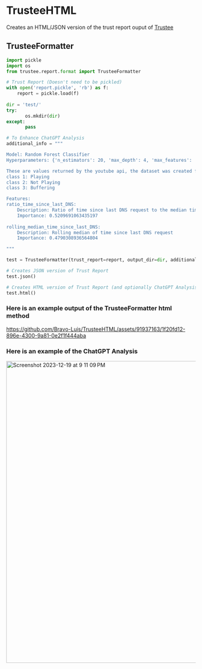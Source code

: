 # TrusteeHTML
Creates an HTML/JSON version of the trust report ouput of 
<a href="https://github.com/TrusteeML/trustee"> Trustee <a/>

## TrusteeFormatter

```python
import pickle
import os
from trustee.report.format import TrusteeFormatter

# Trust Report (Doesn't need to be pickled)
with open('report.pickle', 'rb') as f:
    report = pickle.load(f)
    
dir = 'test/'
try:
       os.mkdir(dir)
except: 
       pass

# To Enhance ChatGPT Analysis   
additional_info = """

Model: Random Forest Classifier
Hyperparameters: {'n_estimators': 20, 'max_depth': 4, 'max_features': 'sqrt'}

These are values returned by the youtube api, the dataset was created from a packet trace while pausing and playing a youtube video (simulated by selenium web driver).
class 1: Playing 
class 2: Not Playing
class 3: Buffering

Features:
ratio_time_since_last_DNS: 
    Description: Ratio of time since last DNS request to the median time since last DNS request
    Importance: 0.5209691063435197
    
rolling_median_time_since_last_DNS: 
    Description: Rolling median of time since last DNS request
    Importance: 0.4790308936564804

"""

test = TrusteeFormatter(trust_report=report, output_dir=dir, additional_info=additional_info)

# Creates JSON version of Trust Report
test.json()

# Creates HTML version of Trust Report (and optionally ChatGPT Analysis)
test.html()
```

### Here is an example output of the TrusteeFormatter html method

https://github.com/Bravo-Luis/TrusteeHTML/assets/91937163/1f20fd12-896e-4300-9a81-0e2f1f444aba

### Here is an example of the ChatGPT Analysis

<img width="800" alt="Screenshot 2023-12-19 at 9 11 09 PM" src="https://github.com/Bravo-Luis/TrusteeHTML/assets/91937163/e5da3fd9-d966-481a-b1c9-2e5654ea4ccf">

